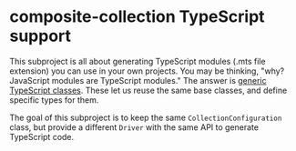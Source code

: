 # composite-collection TypeScript support

This subproject is all about generating TypeScript modules (.mts file extension) you can use in your own projects.  You may be thinking, "why? JavaScript modules are TypeScript modules."  The answer is [generic TypeScript classes](https://www.typescriptlang.org/docs/handbook/2/classes.html#generic-classes).  These let us reuse the same base classes, and define specific types for them.

The goal of this subproject is to keep the same `CollectionConfiguration` class, but provide a different `Driver` with the same API to generate TypeScript code.
